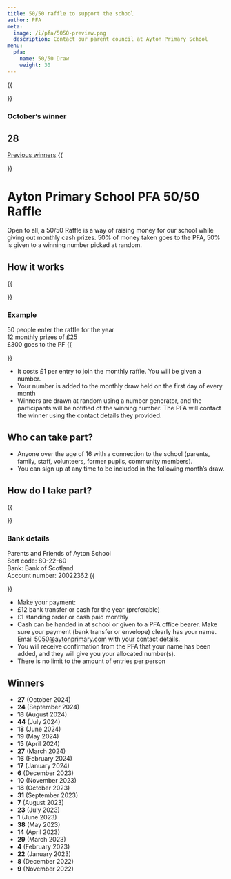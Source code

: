 ```yaml
---
title: 50/50 raffle to support the school
author: PFA
meta:
  image: /i/pfa/5050-preview.png
  description: Contact our parent council at Ayton Primary School
menu:
  pfa:
    name: 50/50 Draw
    weight: 30
---
```


{{<aside side="left">}}
 ### October’s winner
 # 28

 [Previous winners](#winners)
{{</aside>}}

# Ayton Primary School PFA 50/50 Raffle

Open to all, a 50/50 Raffle is a way of raising money for our school while giving out monthly cash prizes. 50% of money taken goes to the PFA, 50% is given to a winning number picked at random.

## How it works

{{<aside side="right">}}
### Example

50 people enter the raffle for the year  
12 monthly prizes of £25  
£300 goes to the PF
{{</aside>}}

* It costs £1 per entry to join the monthly
raffle. You will be given a number.
* Your number is added to the monthly draw
held on the first day of every month
* Winners are drawn at random using a number
generator, and the participants will be notified of the winning number. The PFA will contact the winner using the contact details they provided.

## Who can take part?

* Anyone over the age of 16 with a connection to the school (parents, family, staff, volunteers, former pupils, community members).
* You can sign up at any time to be included in the following month’s draw.

## How do I take part?

{{<aside side="right">}}
### Bank details

Parents and Friends of Ayton School  
Sort code: 80-22-60  
Bank: Bank of Scotland  
Account number: 20022362
{{</aside>}}

* Make your payment:
* £12 bank transfer or cash for the year (preferable)
* £1 standing order or cash paid monthly
* Cash can be handed in at school or given to a PFA office bearer. Make sure your payment (bank transfer or envelope) clearly has your name. Email 5050@aytonprimary.com with your contact details.
* You will receive confirmation from the PFA that your name has been added, and they will give you your allocated number(s).
* There is no limit to the amount of entries per person

## Winners

* **27** (October 2024)
* **24** (September 2024)
* **18** (August 2024)
* **44** (July 2024)
* **18** (June 2024)
* **19** (May 2024)
* **15** (April 2024)
* **27** (March 2024)
* **16** (February 2024)
* **17** (January 2024)
* **6** (December 2023)
* **10** (November 2023)
* **18** (October 2023)
* **31** (September 2023)
* **7** (August 2023)
* **23** (July 2023)
* **1** (June 2023)
* **38** (May 2023)
* **14** (April 2023)
* **29** (March 2023)
* **4** (February 2023)
* **22** (January 2023)
* **8** (December 2022)
* **9** (November 2022)
